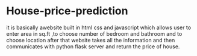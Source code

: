 # House-price-prediction
it is basically awebsite built in html css and javascript which allows user to enter area in sq.ft ,to choose number of bedroom and bathroom and to choose location after that website takes all the information and then communicates with python flask server and return the price of house. 
